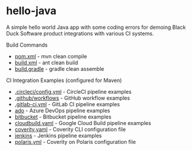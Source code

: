# hello-java

A simple hello world Java app with some coding errors for demoing Black Duck Software product integrations with various CI systems.

Build Commands
- [pom.xml](pom.xml) - mvn clean compile
- [build.xml](build.xml) - ant clean build
- [build.gradle](build.gradle) - gradle clean assemble

CI Integration Examples (configured for Maven)
- [.circleci/config.yml](.circleci/config.yml) - CircleCI pipeline examples
- [.github/workflows](.github/workflows) - GitHub workflow examples
- [.gitlab-ci.yml](.gitlab-ci.yml) - GitLab CI pipeline examples
- [ado](ado) - Azure DevOps pipeline examples
- [bitbucket](bitbucket) - Bitbucket pipeline examples
- [cloudbuild.yaml](cloudbuild.yaml) - Google Cloud Build pipeline examples
- [coverity.yaml](coverity.yaml) - Coverity CLI configuration file
- [jenkins](jenkins) - Jenkins pipeline examples
- [polaris.yml](polaris.yml) - Coverity on Polaris configuration file
